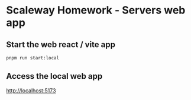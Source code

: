 # Scaleway Homework - Servers web app

## Start the web react / vite app
```bash
pnpm run start:local
```

## Access the local web app
[http://localhost:5173](http://localhost:5173)
